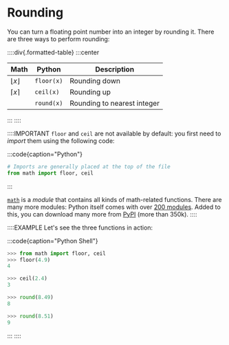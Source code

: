 # Rounding

You can turn a floating point number into an integer by rounding it.
There are three ways to perform rounding:

::::div{.formatted-table}
:::center

| Math | Python | Description |
| ---- | ------ | ----------- |
| $\lfloor x \rfloor$ | `floor(x)` | Rounding down |
| $\lceil x \rceil$ | `ceil(x)` | Rounding up |
| | `round(x)` | Rounding to nearest integer |

:::
::::

::::IMPORTANT
`floor` and `ceil` are not available by default: you first need to *import* them using the following code:

:::code{caption="Python"}

```python
# Imports are generally placed at the top of the file
from math import floor, ceil
```

:::

[`math`](https://docs.python.org/3/library/math.html) is a *module* that contains all kinds of math-related functions.
There are many more modules: Python itself comes with over [200 modules](https://docs.python.org/3/py-modindex.html).
Added to this, you can download many more from [PyPI](https://pypi.org/) (more than 350k).
::::

::::EXAMPLE
Let's see the three functions in action:

:::code{caption="Python Shell"}

```python
>>> from math import floor, ceil
>>> floor(4.9)
4

>>> ceil(2.4)
3

>>> round(8.49)
8

>>> round(8.51)
9
```

:::
::::
